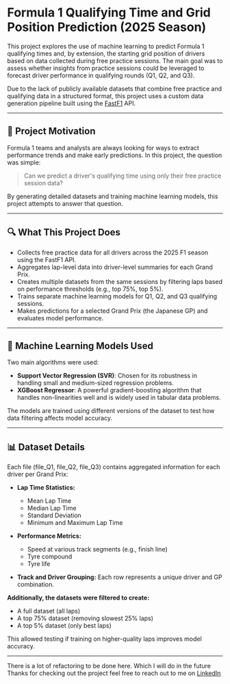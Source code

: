 # Formula 1 Qualifying Time and Grid Position Prediction (2025 Season)

This project explores the use of machine learning to predict Formula 1 qualifying times and, by extension, the starting grid position of drivers based on data collected during free practice sessions. The main goal was to assess whether insights from practice sessions could be leveraged to forecast driver performance in qualifying rounds (Q1, Q2, and Q3).

Due to the lack of publicly available datasets that combine free practice and qualifying data in a structured format, this project uses a custom data generation pipeline built using the [FastF1](https://github.com/theOehrly/Fast-F1) API.

---

## 📌 Project Motivation

Formula 1 teams and analysts are always looking for ways to extract performance trends and make early predictions. In this project, the question was simple:

> Can we predict a driver's qualifying time using only their free practice session data?

By generating detailed datasets and training machine learning models, this project attempts to answer that question.

---

## 🔍 What This Project Does

- Collects free practice data for all drivers across the 2025 F1 season using the FastF1 API.
- Aggregates lap-level data into driver-level summaries for each Grand Prix.
- Creates multiple datasets from the same sessions by filtering laps based on performance thresholds (e.g., top 75%, top 5%).
- Trains separate machine learning models for Q1, Q2, and Q3 qualifying sessions.
- Makes predictions for a selected Grand Prix (the Japanese GP) and evaluates model performance.

---

## 🧠 Machine Learning Models Used

Two main algorithms were used:

- **Support Vector Regression (SVR)**: Chosen for its robustness in handling small and medium-sized regression problems.
- **XGBoost Regressor**: A powerful gradient-boosting algorithm that handles non-linearities well and is widely used in tabular data problems.

The models are trained using different versions of the dataset to test how data filtering affects model accuracy.

---

## 📊 Dataset Details

Each file (file_Q1, file_Q2, file_Q3) contains aggregated information for each driver per Grand Prix:

- **Lap Time Statistics:**
  - Mean Lap Time
  - Median Lap Time
  - Standard Deviation
  - Minimum and Maximum Lap Time

- **Performance Metrics:**
  - Speed at various track segments (e.g., finish line)
  - Tyre compound
  - Tyre life

- **Track and Driver Grouping:** Each row represents a unique driver and GP combination.


**Additionally, the datasets were filtered to create:**
- A full dataset (all laps)
- A top 75% dataset (removing slowest 25% laps)
- A top 5% dataset (only best laps)

This allowed testing if training on higher-quality laps improves model accuracy.

---
There is a lot of refactoring to be done here. Which I will do in the future
Thanks for checking out the project feel free to reach out to me on [LinkedIn](https://www.linkedin.com/in/harshparikh001/)
